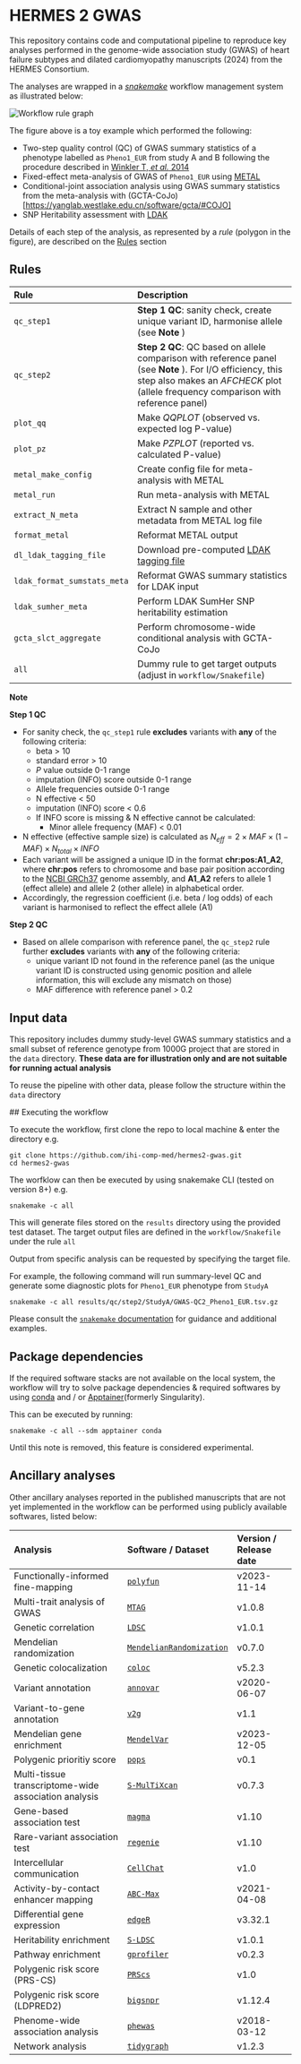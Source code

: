 # HERMES 2 GWAS

This repository contains code and computational pipeline
to reproduce key analyses performed in the genome-wide association study (GWAS)
of heart failure subtypes and dilated cardiomyopathy manuscripts (2024)
from the HERMES Consortium.

The analyses are wrapped in a [*snakemake*](https://snakemake.github.io/) workflow management system
as illustrated below:

![Workflow rule graph](workflow/dag/test.svg)

The figure above is a toy example which performed the following:
* Two-step quality control (QC) of GWAS summary statistics of a phenotype labelled as `Pheno1_EUR` 
from study A and B following the procedure
described in [Winkler T, *et al.* 2014](https://www.nature.com/articles/nprot.2014.071) 
* Fixed-effect meta-analysis of GWAS of `Pheno1_EUR` using [METAL](https://www.ncbi.nlm.nih.gov/pmc/articles/PMC2922887/) 
* Conditional-joint association analysis using GWAS summary statistics from the meta-analysis with (GCTA-CoJo)[https://yanglab.westlake.edu.cn/software/gcta/#COJO]
* SNP Heritability assessment with [LDAK](https://dougspeed.com/snp-heritability/)  

Details of each step of the analysis, as represented by a *rule* (polygon in the figure),
are described on the [Rules](#rules) section

## Rules

| Rule                        | Description                                                                                                                                                                                      |
| :-------------------------- | :----------------------------------------------------------------------------------------------------------------------------------------------------------------------------------------------- |
| `qc_step1`                  | **Step 1 QC**: sanity check, create unique variant ID, harmonise allele (see **Note** )                                                                                                          |
| `qc_step2`                  | **Step 2 QC**: QC based on allele comparison with reference panel (see **Note** ). For I/O efficiency, this step also makes an *AFCHECK* plot (allele frequency comparison with reference panel) |
| `plot_qq`                   | Make *QQPLOT* (observed vs. expected log P-value)                                                                                                                                                |
| `plot_pz`                   | Make *PZPLOT* (reported vs. calculated P-value)                                                                                                                                                  |
| `metal_make_config`         | Create config file for meta-analysis with METAL                                                                                                                                                  |
| `metal_run`                 | Run meta-analysis with METAL                                                                                                                                                                     |
| `extract_N_meta`            | Extract N sample and other metadata from METAL log file                                                                                                                                          |
| `format_metal`              | Reformat METAL output                                                                                                                                                                            |
| `dl_ldak_tagging_file`      | Download pre-computed [LDAK tagging file](https://dougspeed.com/pre-computed-tagging-files/)                                                                                                     |
| `ldak_format_sumstats_meta` | Reformat GWAS summary statistics for LDAK input                                                                                                                                                  |
| `ldak_sumher_meta`          | Perform LDAK SumHer SNP heritability estimation                                                                                                                                                  |
| `gcta_slct_aggregate`       | Perform chromosome-wide conditional analysis with GCTA-CoJo                                                                                                                                      |
| `all`                       | Dummy rule to get target outputs (adjust in `workflow/Snakefile`)                                                                                                                                |

**Note**

**Step 1 QC**

-   For sanity check, the `qc_step1` rule **excludes** variants with **any** of the following criteria:
    -   beta \> 10
    -   standard error \> 10
    -   *P* value outside 0-1 range
    -   imputation (INFO) score outside 0-1 range
    -   Allele frequencies outside 0-1 range
    -   N effective \< 50
    -   imputation (INFO) score \< 0.6
    -   If INFO score is missing & N effective cannot be calculated:
        -   Minor allele frequency (MAF) \< 0.01
-   N effective (effective sample size) is calculated as $N_{eff} = 2 \times MAF \times (1-MAF) \times N_{total} \times INFO$
-   Each variant will be assigned a unique ID in the format **chr:pos:A1_A2**, where **chr:pos** refers to chromosome and base pair position according to the [NCBI GRCh37](https://www.ncbi.nlm.nih.gov/assembly/GCF_000001405.13/) genome assembly, and **A1**\_**A2** refers to allele 1 (effect allele) and allele 2 (other allele) in alphabetical order.
-   Accordingly, the regression coefficient (i.e. beta / log odds) of each variant is harmonised to reflect the effect allele (A1)

**Step 2 QC**

-   Based on allele comparison with reference panel, the `qc_step2` rule further **excludes** variants with **any** of the following criteria:
    -   unique variant ID not found in the reference panel (as the unique variant ID is constructed using genomic position and allele information, this will exclude any mismatch on those)
    -   MAF difference with reference panel \> 0.2


## Input data

This repository includes dummy study-level GWAS summary statistics and a small subset of reference genotype from 1000G project
that are stored in the `data` directory. 
**These data are for illustration only and are not suitable for running actual analysis**

To reuse the pipeline with other data, please follow the structure within the `data` directory

## Executing the workflow

To execute the workflow, first clone the repo to local machine & enter the directory e.g.

```
git clone https://github.com/ihi-comp-med/hermes2-gwas.git
cd hermes2-gwas
```

The worfklow can then be executed by using snakemake CLI (tested on version 8+) e.g. 

```
snakemake -c all
```

This will generate files stored on the `results` directory using the provided test dataset.
The target output files are defined in the `workflow/Snakefile` under the rule `all`

Output from specific analysis can be requested by specifying the target file.

For example, the following command will run summary-level QC and generate some diagnostic plots for `Pheno1_EUR` phenotype from `StudyA`

```
snakemake -c all results/qc/step2/StudyA/GWAS-QC2_Pheno1_EUR.tsv.gz
```

Please consult the [`snakemake` documentation](https://snakemake.readthedocs.io/en/stable/index.html) for guidance and additional examples.

##  Package dependencies
If the required software stacks are not available on the local system,
the workflow will try to solve package dependencies & required softwares by
using [conda](https://conda.io/projects/conda/en/latest/user-guide/getting-started.html)
and / or [Apptainer](https://apptainer.org/docs/user/latest/index.html)(formerly Singularity).

This can be executed by running:

```
snakemake -c all --sdm apptainer conda
```

Until this note is removed, this feature is considered experimental.

## Ancillary analyses

Other ancillary analyses reported in the published manuscripts that are not yet
implemented in the workflow can be performed using
publicly available softwares, listed below:

| Analysis                                             | Software / Dataset                                                                                    | Version  / Release date |
| :--------------------------------------------------- | :---------------------------------------------------------------------------------------------------- | :---------------------- |
| Functionally-informed fine-mapping                   | [`polyfun`](https://github.com/omerwe/polyfun)                                                        | v2023-11-14             |
| Multi-trait analysis of GWAS                         | [`MTAG`](https://github.com/JonJala/mtag)                                                             | v1.0.8                  |
| Genetic correlation                                  | [`LDSC`](https://github.com/bulik/ldsc)                                                               | v1.0.1                  |
| Mendelian randomization                              | [`MendelianRandomization`](https://cran.r-project.org/web/packages/MendelianRandomization/index.html) | v0.7.0                  |
| Genetic colocalization                               | [`coloc`](https://github.com/chr1swallace/coloc)                                                      | v5.2.3                  |
| Variant annotation                                   | [`annovar`](https://annovar.openbioinformatics.org/en/latest/)                                        | v2020-06-07             |
| Variant-to-gene annotation                           | [`v2g`](https://genetics.opentargets.org/)                                                            | v1.1                    |
| Mendelian gene enrichment                            | [`MendelVar`](https://mendelvar.mrcieu.ac.uk/)                                                        | v2023-12-05             |
| Polygenic prioritiy score                            | [`pops`](https://github.com/FinucaneLab/pops)                                                         | v0.1                    |
| Multi-tissue transcriptome-wide association analysis | [`S-MulTiXcan`](https://github.com/hakyimlab/MetaXcan)                                                | v0.7.3                  |
| Gene-based association test                          | [`magma`](https://cncr.nl/research/magma/)                                                            | v1.10                   |
| Rare-variant association test                        | [`regenie`](https://cncr.nl/research/magma/)                                                          | v1.10                   |
| Intercellular communication                          | [`CellChat`](https://github.com/sqjin/CellChat)                                                       | v1.0                    |
| Activity-by-contact enhancer mapping                 | [`ABC-Max`](https://github.com/EngreitzLab/ABC-GWAS-Paper)                                            | v2021-04-08             |
| Differential gene expression                         | [`edgeR`](https://bioconductor.org/packages/release/bioc/html/edgeR.html)                             | v3.32.1                 |
| Heritability enrichment                              | [`S-LDSC`](https://github.com/bulik/ldsc)                                                             | v1.0.1                  |
| Pathway enrichment                                   | [`gprofiler`](https://biit.cs.ut.ee/gprofiler/gost)                                                   | v0.2.3                  |
| Polygenic risk score (PRS-CS)                        | [`PRScs`](https://github.com/getian107/PRScs)                                                         | v1.0                    |
| Polygenic risk score (LDPRED2)                       | [`bigsnpr`](https://privefl.github.io/bigsnpr/index.html)                                             | v1.12.4                 |
| Phenome-wide association analysis                    | [`phewas`](https://github.com/PheWAS/PheWAS)                                                          | v2018-03-12             |
| Network analysis                                     | [`tidygraph`](https://tidygraph.data-imaginist.com/)                                                  | v1.2.3                  |



